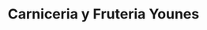 ---
title: "Carniceria y Fruteria Younes"
url: /valls/carniceria-y-fruteria-younes/
shop: general
---